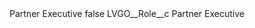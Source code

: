 <?xml version="1.0" encoding="UTF-8"?>
<CustomMetadata xmlns="http://soap.sforce.com/2006/04/metadata" xmlns:xsi="http://www.w3.org/2001/XMLSchema-instance" xmlns:xsd="http://www.w3.org/2001/XMLSchema">
    <label>Partner Executive</label>
    <protected>false</protected>
    <values>
        <field>LVGO__Role__c</field>
        <value xsi:type="xsd:string">Partner Executive</value>
    </values>
</CustomMetadata>
